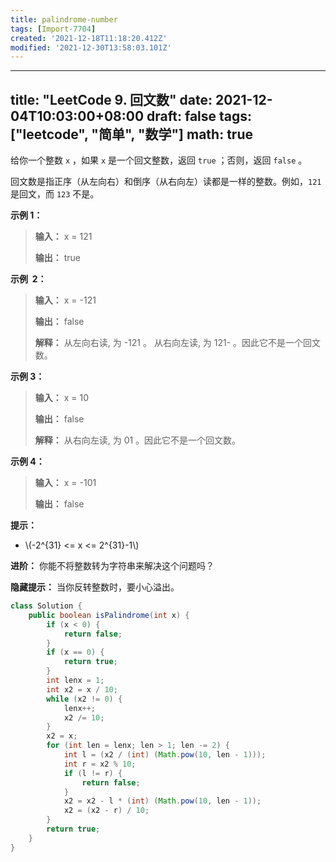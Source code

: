 ```yaml
---
title: palindrome-number
tags: [Import-7704]
created: '2021-12-18T11:18:20.412Z'
modified: '2021-12-30T13:58:03.101Z'
---
```


---
title: "LeetCode 9. 回文数"
date: 2021-12-04T10:03:00+08:00
draft: false
tags: ["leetcode", "简单", "数学"]
math: true
---

给你一个整数 `x` ，如果 `x` 是一个回文整数，返回 `true` ；否则，返回 `false` 。

回文数是指正序（从左向右）和倒序（从右向左）读都是一样的整数。例如，`121` 是回文，而 `123` 不是。

<!--more-->

**示例 1：**

> **输入：** x = 121
>
> **输出：** true

**示例  2：**

> **输入：** x = -121
>
> **输出：** false
>
> **解释：** 从左向右读, 为 -121 。 从右向左读, 为 121- 。因此它不是一个回文数。

**示例 3：**

> **输入：** x = 10
>
> **输出：** false
>
> **解释：** 从右向左读, 为 01 。因此它不是一个回文数。

**示例 4：**

> **输入：** x = -101
>
> **输出：** false

**提示：**

- \\(-2^{31} <= x <= 2^{31}-1\\)

**进阶：** 你能不将整数转为字符串来解决这个问题吗？

**隐藏提示：** 当你反转整数时，要小心溢出。

```java
class Solution {
    public boolean isPalindrome(int x) {
        if (x < 0) {
            return false;
        }
        if (x == 0) {
            return true;
        }
        int lenx = 1;
        int x2 = x / 10;
        while (x2 != 0) {
            lenx++;
            x2 /= 10;
        }
        x2 = x;
        for (int len = lenx; len > 1; len -= 2) {
            int l = (x2 / (int) (Math.pow(10, len - 1)));
            int r = x2 % 10;
            if (l != r) {
                return false;
            }
            x2 = x2 - l * (int) (Math.pow(10, len - 1));
            x2 = (x2 - r) / 10;
        }
        return true;
    }
}
```
